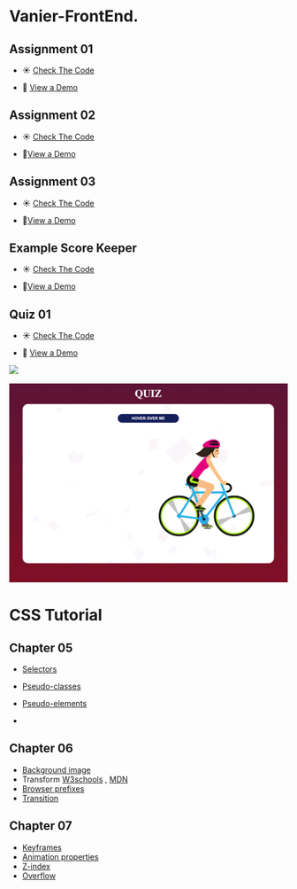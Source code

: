 # Vanier-FrontEnd.

## Assignment 01 

- :sunny: [Check The Code](https://github.com/iAloudat/Vanier-FrontEnd/tree/main/Assignment/01)
  
- :rocket: [View a Demo](https://htmlpreview.github.io/?https://github.com/iAloudat/Vanier-FrontEnd/blob/main/Assignment/01/index.html)

## Assignment 02 

- :sunny: [Check The Code](https://github.com/iAloudat/Vanier-FrontEnd/blob/main/Assignment/02)
  
- :rocket:[View a Demo](https://htmlpreview.github.io/?https://github.com/iAloudat/Vanier-FrontEnd/blob/main/Assignment/02/index.html)


## Assignment 03

- :sunny: [Check The Code](https://github.com/iAloudat/Vanier-FrontEnd/blob/main/Assignment/03)
  
- :rocket:[View a Demo](https://htmlpreview.github.io/?https://github.com/iAloudat/Vanier-FrontEnd/blob/main/Assignment/03/index.html)

## Example Score Keeper

- :sunny: [Check The Code](https://github.com/iAloudat/Vanier-FrontEnd/blob/main/Example/ScoreKeeper)
  
- :rocket:[View a Demo](https://htmlpreview.github.io/?https://github.com/iAloudat/Vanier-FrontEnd/blob/main/Example/ScoreKeeper/index.html)


## Quiz 01 
- :sunny: [Check The Code](https://github.com/iAloudat/Vanier-FrontEnd/blob/main/Quiz/01)
  
- :rocket: [View a Demo](https://htmlpreview.github.io/?https://github.com/iAloudat/Vanier-FrontEnd/blob/main/Quiz/01/index.html)

![](Assignment/02/images/ScreenShot.png)

![](Quiz/01/images/ScreenShot.png)

# CSS Tutorial 

## Chapter 05

- [Selectors](https://www.w3schools.com/cssref/css_selectors.asp)
  
- [Pseudo-classes ](https://developer.mozilla.org/en-US/docs/Web/CSS/Pseudo-classes)
  
- [Pseudo-elements  ](https://developer.mozilla.org/en-US/docs/Web/CSS/Pseudo-elements)
- 

## Chapter 06

- [Background image](https://www.w3schools.com/cssref/pr_background-image.asp)
- Transform [W3schools](https://www.w3schools.com/cssref/css3_pr_transform.asp) , 
            [MDN](https://developer.mozilla.org/en-US/docs/Web/CSS/transform)
- [Browser prefixes](https://developer.mozilla.org/en-US/docs/Glossary/Vendor_Prefix)
- [Transition](https://www.w3schools.com/cssref/css3_pr_transition.asp)


## Chapter 07
- [Keyframes](https://www.w3schools.com/cssref/css3_pr_animation-keyframes.asp)
- [Animation properties](https://www.w3schools.com/cssref/css3_pr_animation.asp)
- [Z-index](https://www.w3schools.com/cssref/pr_pos_z-index.asp)
- [Overflow](https://www.w3schools.com/css/css_overflow.asp)
